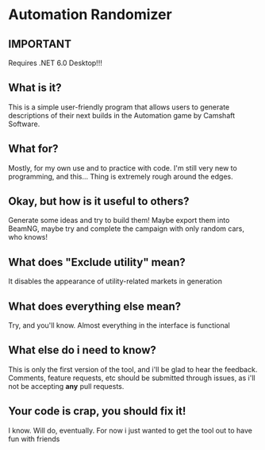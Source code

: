 # Automation Randomizer
## IMPORTANT
Requires .NET 6.0 Desktop!!!
## What is it?
This is a simple user-friendly program that allows users to generate descriptions of their next builds in the Automation game by Camshaft Software.
## What for?
Mostly, for my own use and to practice with code. I'm still very new to programming, and this... Thing is extremely rough around the edges.
## Okay, but how is it useful to others?
Generate some ideas and try to build them! Maybe export them into BeamNG, maybe try and complete the campaign with only random cars, who knows!
## What does "Exclude utility" mean?
It disables the appearance of utility-related markets in generation
## What does everything else mean?
Try, and you'll know. Almost everything in the interface is functional
## What else do i need to know?
This is only the first version of the tool, and i'll be glad to hear the feedback. Comments, feature requests, etc should be submitted through issues, as i'll not be accepting **any** pull requests.
## Your code is crap, you should fix it!
I know. Will do, eventually. For now i just wanted to get the tool out to have fun with friends
